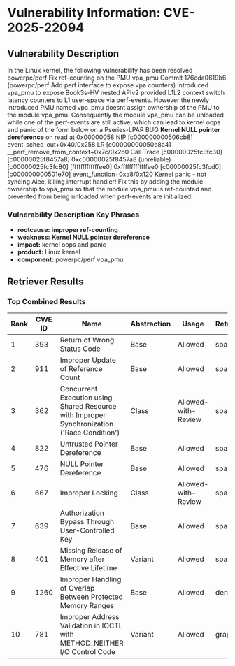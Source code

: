 # Vulnerability Information: CVE-2025-22094

## Vulnerability Description
In the Linux kernel, the following vulnerability has been resolved powerpc/perf Fix ref-counting on the PMU vpa_pmu Commit 176cda0619b6 (powerpc/perf Add perf interface to expose vpa counters) introduced vpa_pmu to expose Book3s-HV nested APIv2 provided L1L2 context switch latency counters to L1 user-space via perf-events. However the newly introduced PMU named vpa_pmu doesnt assign ownership of the PMU to the module vpa_pmu. Consequently the module vpa_pmu can be unloaded while one of the perf-events are still active, which can lead to kernel oops and panic of the form below on a Pseries-LPAR BUG **Kernel NULL pointer dereference** on read at 0x00000058 NIP [c000000000506cb8] event_sched_out+0x40/0x258 LR [c00000000050e8a4] __perf_remove_from_context+0x7c/0x2b0 Call Trace [c00000025fc3fc30] [c00000025f8457a8] 0xc00000025f8457a8 (unreliable) [c00000025fc3fc80] [fffffffffffffee0] 0xfffffffffffffee0 [c00000025fc3fcd0] [c000000000501e70] event_function+0xa8/0x120 Kernel panic - not syncing Aiee, killing interrupt handler! Fix this by adding the module ownership to vpa_pmu so that the module vpa_pmu is ref-counted and prevented from being unloaded when perf-events are initialized.

### Vulnerability Description Key Phrases
- **rootcause:** **improper ref-counting**
- **weakness:** **Kernel NULL pointer dereference**
- **impact:** kernel oops and panic
- **product:** Linux kernel
- **component:** powerpc/perf vpa_pmu

## Retriever Results

### Top Combined Results

| Rank | CWE ID | Name | Abstraction | Usage  | Retrievers | Individual Scores |
|------|--------|------|-------------|-------|------------|-------------------|
| 1 | 393 | Return of Wrong Status Code | Base | Allowed | sparse | 0.619 |
| 2 | 911 | Improper Update of Reference Count | Base | Allowed | sparse | 0.606 |
| 3 | 362 | Concurrent Execution using Shared Resource with Improper Synchronization ('Race Condition') | Class | Allowed-with-Review | sparse | 0.604 |
| 4 | 822 | Untrusted Pointer Dereference | Base | Allowed | sparse | 0.600 |
| 5 | 476 | NULL Pointer Dereference | Base | Allowed | sparse | 0.597 |
| 6 | 667 | Improper Locking | Class | Allowed-with-Review | sparse | 0.588 |
| 7 | 639 | Authorization Bypass Through User-Controlled Key | Base | Allowed | sparse | 0.587 |
| 8 | 401 | Missing Release of Memory after Effective Lifetime | Variant | Allowed | sparse | 0.580 |
| 9 | 1260 | Improper Handling of Overlap Between Protected Memory Ranges | Base | Allowed | dense | 0.522 |
| 10 | 781 | Improper Address Validation in IOCTL with METHOD_NEITHER I/O Control Code | Variant | Allowed | graph | 0.003 |

